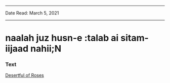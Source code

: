 ***
Date Read: March 5, 2021
***

# naalah juz husn-e :talab ai sitam-iijaad nahii;N

### Text
[Desertful of Roses](http://www.columbia.edu/itc/mealac/pritchett/00ghalib/101/index_101.html)

